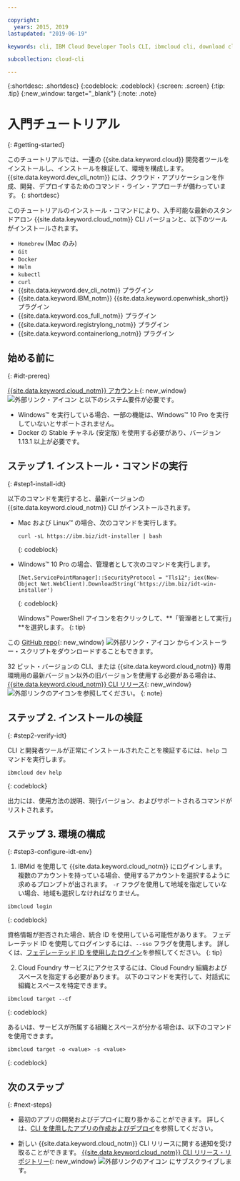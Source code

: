 ```yaml
---

copyright:
  years: 2015, 2019
lastupdated: "2019-06-19"

keywords: cli, IBM Cloud Developer Tools CLI, ibmcloud cli, download cli, ibmcloud dev, cloud cli, dev plugin, dev plug-in, cloud command line, developer tools, dev tools, install cloud cli, getting started cli

subcollection: cloud-cli

---
```


{:shortdesc: .shortdesc}
{:codeblock: .codeblock}
{:screen: .screen}
{:tip: .tip}
{:new_window: target="_blank"}
{:note: .note}

# 入門チュートリアル
{: #getting-started}

このチュートリアルでは、一連の {{site.data.keyword.cloud}} 開発者ツールをインストールし、インストールを検証して、環境を構成します。 {{site.data.keyword.dev_cli_notm}} には、クラウド・アプリケーションを作成、開発、デプロイするためのコマンド・ライン・アプローチが備わっています。
{: shortdesc}

このチュートリアルのインストール・コマンドにより、入手可能な最新のスタンドアロン {{site.data.keyword.cloud_notm}} CLI バージョンと、以下のツールがインストールされます。

* `Homebrew` (Mac のみ)
* `Git`
* `Docker`
* `Helm`
* `kubectl`
* `curl`
* {{site.data.keyword.dev_cli_notm}} プラグイン
* {{site.data.keyword.IBM_notm}} {{site.data.keyword.openwhisk_short}} プラグイン
* {{site.data.keyword.cos_full_notm}} プラグイン
* {{site.data.keyword.registrylong_notm}} プラグイン
* {{site.data.keyword.containerlong_notm}} プラグイン

## 始める前に
{: #idt-prereq}

[{{site.data.keyword.cloud_notm}} アカウント](https://cloud.ibm.com/){: new_window} ![外部リンク・アイコン](../icons/launch-glyph.svg "外部リンク・アイコン") と以下のシステム要件が必要です。

* Windows&trade; を実行している場合、一部の機能は、Windows&trade; 10 Pro を実行していないとサポートされません。
* Docker の Stable チャネル (安定版) を使用する必要があり、バージョン 1.13.1 以上が必要です。

## ステップ 1. インストール・コマンドの実行
{: #step1-install-idt}

以下のコマンドを実行すると、最新バージョンの {{site.data.keyword.cloud_notm}} CLI がインストールされます。

* Mac および Linux&trade; の場合、次のコマンドを実行します。
  ```
  curl -sL https://ibm.biz/idt-installer | bash
  ```
  {: codeblock}

* Windows&trade; 10 Pro の場合、管理者として次のコマンドを実行します。
  ```
  [Net.ServicePointManager]::SecurityProtocol = "Tls12"; iex(New-Object Net.WebClient).DownloadString('https://ibm.biz/idt-win-installer')
  ```
  {: codeblock}

  Windows&trade; PowerShell アイコンを右クリックして、**「管理者として実行」**を選択します。
  {: tip}

この [GitHub repo](https://github.com/IBM-Cloud/ibm-cloud-developer-tools){: new_window} ![外部リンク・アイコン](../icons/launch-glyph.svg "外部リンク・アイコン") からインストーラー・スクリプトをダウンロードすることもできます。

32 ビット・バージョンの CLI、または {{site.data.keyword.cloud_notm}} 専用環境用の最新バージョン以外の旧バージョンを使用する必要がある場合は、[{{site.data.keyword.cloud_notm}} CLI リリース](https://github.com/IBM-Cloud/ibm-cloud-cli-release/releases/){: new_window} ![外部リンクのアイコン](../icons/launch-glyph.svg "外部リンクのアイコン")を参照してください。
{: note}

## ステップ 2. インストールの検証
{: #step2-verify-idt}

CLI と開発者ツールが正常にインストールされたことを検証するには、`help` コマンドを実行します。
```
ibmcloud dev help
```
{: codeblock}

出力には、使用方法の説明、現行バージョン、およびサポートされるコマンドがリストされます。

## ステップ 3. 環境の構成
{: #step3-configure-idt-env}

1. IBMid を使用して {{site.data.keyword.cloud_notm}} にログインします。 複数のアカウントを持っている場合、使用するアカウントを選択するように求めるプロンプトが出されます。 `-r` フラグを使用して地域を指定していない場合、地域も選択しなければなりません。
  ```
  ibmcloud login
  ```
  {: codeblock}
  
  資格情報が拒否された場合、統合 ID を使用している可能性があります。 フェデレーテッド ID を使用してログインするには、`--sso` フラグを使用します。 詳しくは、[フェデレーテッド ID を使用したログイン](/docs/iam/federated_id?topic=iam-federated_id#federated_id)を参照してください。
  {: tip}

2. Cloud Foundry サービスにアクセスするには、Cloud Foundry 組織およびスペースを指定する必要があります。 以下のコマンドを実行して、対話式に組織とスペースを特定できます。
  ```
  ibmcloud target --cf
  ```
  {: codeblock}

  あるいは、サービスが所属する組織とスペースが分かる場合は、以下のコマンドを使用できます。
  ```
  ibmcloud target -o <value> -s <value>
  ```
  {: codeblock}

## 次のステップ
{: #next-steps}

* 最初のアプリの開発およびデプロイに取り掛かることができます。 詳しくは、[CLI を使用したアプリの作成およびデプロイ](/docs/apps?topic=creating-apps-create-deploy-app-cli#create-deploy-app-cli)を参照してください。

* 新しい {{site.data.keyword.cloud_notm}} CLI リリースに関する通知を受け取ることができます。 [{{site.data.keyword.cloud_notm}} CLI リリース・リポジトリー](https://github.com/IBM-Cloud/ibm-cloud-cli-release/releases/){: new_window} ![外部リンクのアイコン](../icons/launch-glyph.svg "外部リンクのアイコン") にサブスクライブします。
